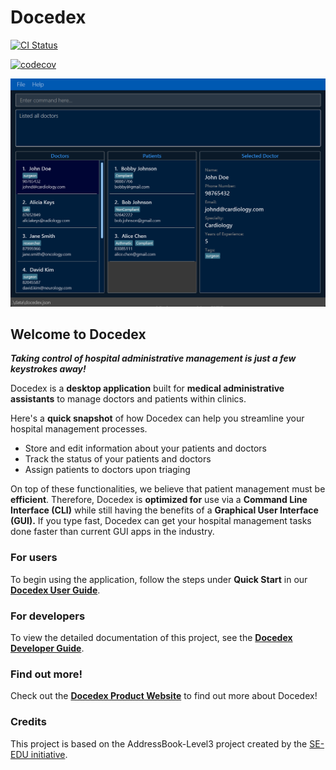 # Docedex

[![CI Status](https://github.com/AY2223S2-CS2103T-F12-1/tp/workflows/Java%20CI/badge.svg)](https://github.com/AY2223S2-CS2103T-F12-1/tp/actions)

[![codecov](https://codecov.io/gh/AY2223S2-CS2103T-F12-1/tp/branch/master/graph/badge.svg)](https://codecov.io/gh/AY2223S2-CS2103T-F12-1/tp/)

![NewUi](docs/images/NewUi.png)

## Welcome to Docedex

***Taking control of hospital administrative management is just a few keystrokes away!***

Docedex is a **desktop application** built for **medical administrative assistants**
to manage doctors and patients within clinics.

Here's a **quick snapshot** of how Docedex can help you
streamline your hospital management processes.
- Store and edit information about your patients and doctors
- Track the status of your patients and doctors
- Assign patients to doctors upon triaging

On top of these functionalities, we believe that patient management must be **efficient**.
Therefore, Docedex is **optimized for** use via a **Command Line Interface (CLI)**
while still having the benefits of a **Graphical User Interface (GUI).**
If you type fast, Docedex can get your hospital management tasks done faster
than current GUI apps in the industry.

### For users
To begin using the application, follow the steps under **Quick Start** in our **[Docedex User Guide](https://ay2223s2-cs2103t-f12-1.github.io/tp/UserGuide.html)**.

### For developers
To view the detailed documentation of this project, see the **[Docedex Developer Guide](https://ay2223s2-cs2103t-f12-1.github.io/tp/DeveloperGuide.html)**.

### Find out more!
Check out the **[Docedex Product Website](https://ay2223s2-cs2103t-f12-1.github.io/tp)** to find out more about Docedex!

### Credits
This project is based on the AddressBook-Level3 project created by the [SE-EDU initiative](https://se-education.org).
